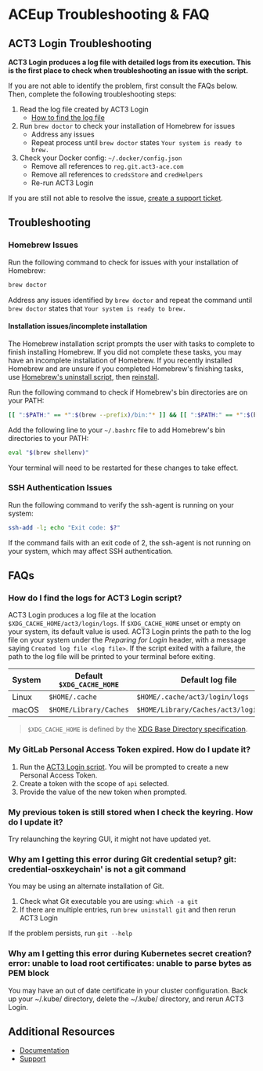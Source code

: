 # ACEup Troubleshooting & FAQ

<!--This document is a place to capture questions that have come up repeatedly by existing users and that can be answered in a helpful manner through written documentation. The contents included here should be generalizable enough to apply to all users with the same or similar questions. This is not an appropriate place to document issues or questions that are individualized to a particular environment or use case.-->

## ACT3 Login Troubleshooting

**ACT3 Login produces a log file with detailed logs from its execution. This is the first place to check when troubleshooting an issue with the script.**

If you are not able to identify the problem, first consult the FAQs below. Then, complete the following troubleshooting steps:

1. Read the log file created by ACT3 Login
   - [How to find the log file](#how-do-i-find-the-logs-for-act3-login-script)
2. Run `brew doctor` to check your installation of Homebrew for issues
   - Address any issues
   - Repeat process until `brew doctor` states `Your system is ready to brew.`
3. Check your Docker config: `~/.docker/config.json`
   - Remove all references to `reg.git.act3-ace.com`
   - Remove all references to `credsStore` and `credHelpers`
   - Re-run ACT3 Login

If you are still not able to resolve the issue, [create a support ticket](https://git.act3-ace.com/ace/aceup/-/issues/new?issuable_template=Support%20Ticket).

## Troubleshooting

### Homebrew Issues

Run the following command to check for issues with your installation of Homebrew:

```sh
brew doctor
```

Address any issues identified by `brew doctor` and repeat the command until `brew doctor` states that `Your system is ready to brew.`

#### Installation issues/incomplete installation

The Homebrew installation script prompts the user with tasks to complete to finish installing Homebrew. If you did not complete these tasks, you may have an incomplete installation of Homebrew. If you recently installed Homebrew and are unsure if you completed Homebrew's finishing tasks, use [Homebrew's uninstall script](https://github.com/homebrew/install#uninstall-homebrew), then [reinstall](https://brew.sh/).

Run the following command to check if Homebrew's bin directories are on your PATH:

```sh
[[ ":$PATH:" == *":$(brew --prefix)/bin:"* ]] && [[ ":$PATH:" == *":$(brew --prefix)/sbin:"* ]] && echo "PASS" || echo "FAIL"
```

Add the following line to your `~/.bashrc` file to add Homebrew's bin directories to your PATH:

```sh
eval "$(brew shellenv)"
```

<!-- Source: https://github.com/Homebrew/install/blob/master/install.sh#L1021 -->

Your terminal will need to be restarted for these changes to take effect.

### SSH Authentication Issues

Run the following command to verify the ssh-agent is running on your system:

```sh
ssh-add -l; echo "Exit code: $?"
```

If the command fails with an exit code of 2, the ssh-agent is not running on your system, which may affect SSH authentication.

## FAQs

### How do I find the logs for ACT3 Login script?

ACT3 Login produces a log file at the location `$XDG_CACHE_HOME/act3/login/logs`. If `$XDG_CACHE_HOME` unset or empty on your system, its default value is used. ACT3 Login prints the path to the log file on your system under the *Preparing for Login* header, with a message saying `Created log file <log file>`. If the script exited with a failure, the path to the log file will be printed to your terminal before exiting.

| System | Default `$XDG_CACHE_HOME` | Default log file                       |
| ------ | ------------------------- | -------------------------------------- |
| Linux  | `$HOME/.cache`            | `$HOME/.cache/act3/login/logs`         |
| macOS  | `$HOME/Library/Caches`    | `$HOME/Library/Caches/act3/login/logs` |

> `$XDG_CACHE_HOME` is defined by the [XDG Base Directory specification](https://specifications.freedesktop.org/basedir-spec/basedir-spec-latest.html).

### My GitLab Personal Access Token expired. How do I update it?

1. Run the [ACT3 Login script](https://github.com/act3-ace/aceup#run-act3-login). You will be prompted to create a new Personal Access Token.
2. Create a token with the scope of `api` selected.
3. Provide the value of the new token when prompted.

### My previous token is still stored when I check the keyring. How do I update it?

Try relaunching the keyring GUI, it might not have updated yet.

### Why am I getting this error during Git credential setup? git: credential-osxkeychain' is not a git command

You may be using an alternate installation of Git.

1. Check what Git executable you are using: `which -a git`
2. If there are multiple entries, run `brew uninstall git` and then rerun ACT3 Login

If the problem persists, run `git --help`

### Why am I getting this error during Kubernetes secret creation? error: unable to load root certificates: unable to parse bytes as PEM block

You may have an out of date certificate in your cluster configuration. Back up your ~/.kube/ directory, delete the ~/.kube/ directory, and rerun ACT3 Login.

## Additional Resources

- [Documentation](../README.md)
- [Support](../README.md#support)
